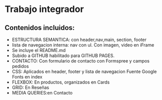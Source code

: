 # Trabajo integrador
## Contenidos incluidos:
- ESTRUCTURA SEMANTICA: con header,nav,main, section, footer
- lista de navegacion interna: nav con ul. Con imagen, video en iFrame
- Se incluye el README.md
- Subido a GITHUB habilitado para GITHUB PAGES.
- CONTACTO: Con formulario de contacto con Formspree y campos pedidos
- CSS:
Aplicados en header, footer y lista de navegacion
Fuente Google Fonts en index
- FLEXBOX: En productos, organizados en Cards
- GRID: En Reseñas
- MEDIA QUERIES:en Contacto

